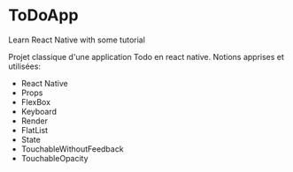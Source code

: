 # ToDoApp
Learn React Native with some tutorial 

Projet classique d'une application Todo en react native.
Notions apprises et utilisées: 

- React Native
- Props
- FlexBox
- Keyboard
- Render
- FlatList
- State
- TouchableWithoutFeedback
- TouchableOpacity
